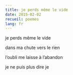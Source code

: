 ```yaml
---
title: je perds même le vide
date: 2015-02-02
recueil: poemes
lang: fr
---
```


je perds même le vide

dans ma chute vers le rien

l’oubli me laisse à l’abandon

je ne puis plus dire je